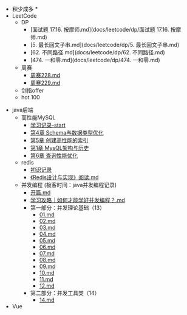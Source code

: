 * 积少成多
    * 
* LeetCode
    * DP
        -  [面试题 17.16. 按摩师.md](docs/leetcode/dp/面试题 17.16. 按摩师.md) 
        -  [5. 最长回文子串.md](docs/leetcode/dp/5. 最长回文子串.md) 
        -  [62. 不同路径.md](docs/leetcode/dp/62. 不同路径.md) 
        -  [474. 一和零.md](docs/leetcode/dp/474. 一和零.md) 
    * 周赛
        *  [周赛228.md](docs/weekly/228)
        *   [周赛229.md](docs/weekly/229.md) 
    * 剑指offer
    * hot 100

- java后端
  - 高性能MySQL
    -  [学习记录-start](docs/mysql/01.md) 
    -  [第4章 Schema与数据类型优化](docs/mysql/02.md) 
    -  [第5章 创建高性能的索引](docs/mysql/03.md) 
    -  [第1章 MysQL架构与历史](docs/mysql/04.md) 
    -  [第6章 查询性能优化](docs/mysql/05.md) 
  - redis
    -  [初识记录](docs/redis/introduction.md) 
    -  [《Redis设计与实现》阅读.md](docs/redis/《Redis设计与实现》阅读.md) 
  - 并发编程 (极客时间：java并发编程记录)
    -  [开篇.md](docs/concurent/序言.md) 
    -  [学习攻略｜如何才能学好并发编程？.md](docs/concurent/学习攻略｜如何才能学好并发编程？.md) 
    - 第一部分：并发理论基础（13）
      -  [01.md](docs/concurent/01.md) 
      -  [02.md](docs/concurent/02.md) 
      -  [03.md](docs/concurent/03.md) 
      -  [04.md](docs/concurent/04.md) 
      -  [05.md](docs/concurent/05.md) 
      -   [06.md](docs/concurent/06.md) 
      -   [07.md](docs/concurent/07.md) 
      -   [08.md](docs/concurent/08.md) 
      -   [09.md](docs/concurent/09.md) 
      -   [10.md](docs/concurent/10.md) 
      -   [11.md](docs/concurent/11.md)  
      -  [12.md](docs/concurent/12.md) 
    -  第二部分：并发工具类（14）
       -   [14.md](docs/concurent/14.md) 
- Vue




